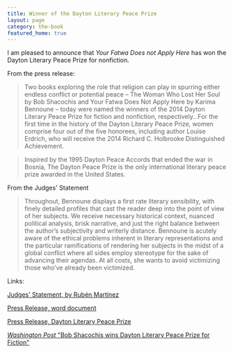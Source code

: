 ```yaml
---
title: Winner of the Dayton Literary Peace Prize
layout: page
category: the-book
featured_home: true
---
```

I am pleased to announce that _Your Fatwa Does not Apply Here_ has won the Dayton Literary Peace Prize for nonfiction.

From the press release:

> Two books exploring the role that religion can play in spurring either endless conflict or potential peace – The Woman Who Lost Her Soul by Bob  Shacochis and Your Fatwa Does Not Apply Here by Karima Bennoune – today were named the winners of the 2014 Dayton Literary Peace Prize for fiction and nonfiction, respectively…For the first time in the history of the Dayton Literary Peace Prize, women comprise four out of the five honorees, including author Louise Erdrich, who will receive the 2014 Richard C. Holbrooke Distinguished Achievement.

> Inspired by the 1995 Dayton Peace Accords that ended the war in Bosnia, The Dayton Peace Prize is the only international literary peace prize awarded in the United States.

From the Judges' Statement

> Throughout, Bennoune displays a first rate literary sensibility, with finely detailed profiles that cast the reader deep into the point of view of her subjects. We receive necessary historical context, nuanced political analysis, brisk narrative, and just the right balance between the author’s subjectivity and writerly distance. Bennoune is acutely aware of the ethical problems inherent in literary representations and the particular ramifications of rendering her subjects in the midst of a global conflict where all sides employ stereotype for the sake of advancing their agendas. At all costs, she wants to avoid victimizing those who’ve already been victimized.

Links:

[Judges' Statement, by Rubén Martínez](http://daytonliterarypeaceprize.org/2014-nonfiction_winner.htm)

[Press Release, word document](/assets/files/DLPP-Winners-Release-FINAL.doc)

[Press Release, Dayton Literary Peace Prize](http://www.daytonliterarypeaceprize.org/2014-winners-press_release.htm)

[_Washington Post_ "Bob Shacochis wins Dayton Literary Peace Prize for Fiction"](http://www.washingtonpost.com/blogs/style-blog/wp/2014/09/24/bob-shacochis-wins-dayton-literary-peace-prize-for-fiction/)
